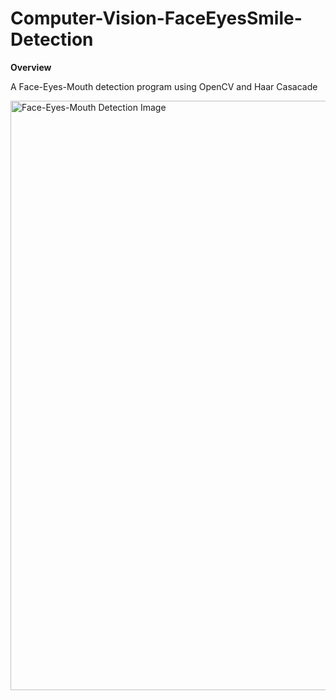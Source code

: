 # Computer-Vision-FaceEyesSmile-Detection

**Overview**

A Face-Eyes-Mouth detection program using OpenCV and Haar Casacade

<img width="943" alt="Face-Eyes-Mouth Detection Image" src="https://github.com/UzorNwokeaka/Computer-Vision-FaceEyesSmile-Detection/assets/128752357/8122f7c6-1955-4e45-8ecf-bf8126ac985b">


